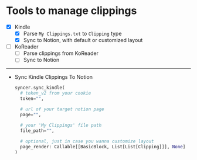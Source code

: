 # Tools to manage clippings

- [x] Kindle
    - [x] Parse `My Clippings.txt` to `Clipping` type        
    - [x] Sync to Notion, with default or customized layout
- [ ] KoReader
    - [ ] Parse clippings from KoReader
    - [ ] Sync to Notion

---

* Sync Kindle Clippings To Notion

  ```python
  syncer.sync_kindle(
  	# token_v2 from your cookie    
  	token="",  
  
  	# url of your target notion page
  	page="",
  
  	# your 'My Clippings' file path
  	file_path="", 
  	
  	# optional, just in case you wanna customize layout
  	page_render: Callable[[BasicBlock, List[List[Clipping]]], None]  
  )
  ```

